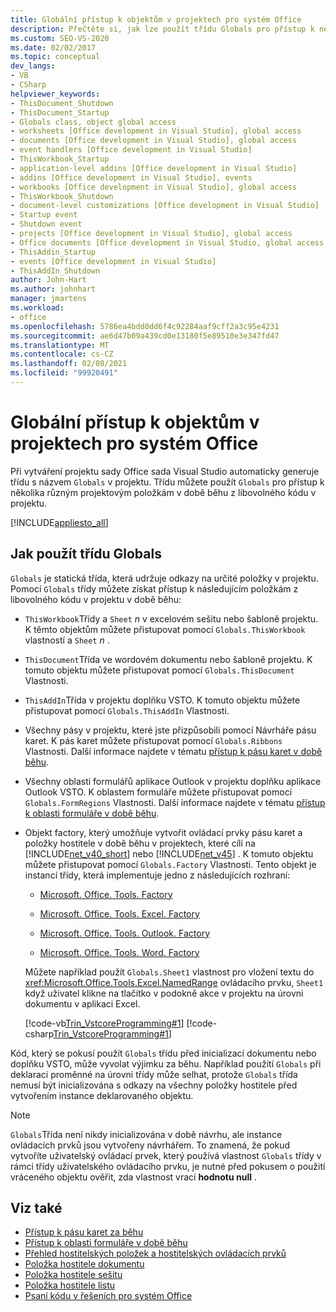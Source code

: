 ```yaml
---
title: Globální přístup k objektům v projektech pro systém Office
description: Přečtěte si, jak lze použít třídu Globals pro přístup k několika různým projektovým položkám v době běhu z libovolného kódu v projektu.
ms.custom: SEO-VS-2020
ms.date: 02/02/2017
ms.topic: conceptual
dev_langs:
- VB
- CSharp
helpviewer_keywords:
- ThisDocument_Shutdown
- ThisDocument_Startup
- Globals class, object global access
- worksheets [Office development in Visual Studio], global access
- documents [Office development in Visual Studio], global access
- event handlers [Office development in Visual Studio]
- ThisWorkbook_Startup
- application-level addins [Office development in Visual Studio]
- addins [Office development in Visual Studio], events
- workbooks [Office development in Visual Studio], global access
- ThisWorkbook_Shutdown
- document-level customizations [Office development in Visual Studio]
- Startup event
- Shutdown event
- projects [Office development in Visual Studio], global access
- Office documents [Office development in Visual Studio, global access
- ThisAddin_Startup
- events [Office development in Visual Studio]
- ThisAddIn_Shutdown
author: John-Hart
ms.author: johnhart
manager: jmartens
ms.workload:
- office
ms.openlocfilehash: 5786ea4bdd0dd6f4c92284aaf9cff2a3c95e4231
ms.sourcegitcommit: ae6d47b09a439cd0e13180f5e89510e3e347fd47
ms.translationtype: MT
ms.contentlocale: cs-CZ
ms.lasthandoff: 02/08/2021
ms.locfileid: "99920491"
---
```

# <a name="global-access-to-objects-in-office-projects"></a>Globální přístup k objektům v projektech pro systém Office
  Při vytváření projektu sady Office sada Visual Studio automaticky generuje třídu s názvem `Globals` v projektu. Třídu můžete použít `Globals` pro přístup k několika různým projektovým položkám v době běhu z libovolného kódu v projektu.

 [!INCLUDE[appliesto_all](../vsto/includes/appliesto-all-md.md)]

## <a name="how-to-use-the-globals-class"></a>Jak použít třídu Globals
 `Globals` je statická třída, která udržuje odkazy na určité položky v projektu. Pomocí `Globals` třídy můžete získat přístup k následujícím položkám z libovolného kódu v projektu v době běhu:

- `ThisWorkbook`Třídy a `Sheet` *n* v excelovém sešitu nebo šabloně projektu. K těmto objektům můžete přistupovat pomocí `Globals.ThisWorkbook` vlastností a `Sheet` *n* .

- `ThisDocument`Třída ve wordovém dokumentu nebo šabloně projektu. K tomuto objektu můžete přistupovat pomocí `Globals.ThisDocument` Vlastnosti.

- `ThisAddIn`Třída v projektu doplňku VSTO. K tomuto objektu můžete přistupovat pomocí `Globals.ThisAddIn` Vlastnosti.

- Všechny pásy v projektu, které jste přizpůsobili pomocí Návrháře pásu karet. K pás karet můžete přistupovat pomocí `Globals.Ribbons` Vlastnosti. Další informace najdete v tématu [přístup k pásu karet v době běhu](../vsto/accessing-the-ribbon-at-run-time.md).

- Všechny oblasti formulářů aplikace Outlook v projektu doplňku aplikace Outlook VSTO. K oblastem formuláře můžete přistupovat pomocí `Globals.FormRegions` Vlastnosti. Další informace najdete v tématu [přístup k oblasti formuláře v době běhu](../vsto/accessing-a-form-region-at-run-time.md).

- Objekt factory, který umožňuje vytvořit ovládací prvky pásu karet a položky hostitele v době běhu v projektech, které cílí na [!INCLUDE[net_v40_short](../sharepoint/includes/net-v40-short-md.md)] nebo [!INCLUDE[net_v45](../vsto/includes/net-v45-md.md)] . K tomuto objektu můžete přistupovat pomocí `Globals.Factory` Vlastnosti. Tento objekt je instancí třídy, která implementuje jedno z následujících rozhraní:

  - [Microsoft. Office. Tools. Factory](xref:Microsoft.Office.Tools.Factory)

  - [Microsoft. Office. Tools. Excel. Factory](xref:Microsoft.Office.Tools.Excel.Factory)

  - [Microsoft. Office. Tools. Outlook. Factory](xref:Microsoft.Office.Tools.Outlook.Factory)

  - [Microsoft. Office. Tools. Word. Factory](xref:Microsoft.Office.Tools.Word.Factory)

  Můžete například použít `Globals.Sheet1` vlastnost pro vložení textu do <xref:Microsoft.Office.Tools.Excel.NamedRange> ovládacího prvku, `Sheet1` když uživatel klikne na tlačítko v podokně akce v projektu na úrovni dokumentu v aplikaci Excel.

  [!code-vb[Trin_VstcoreProgramming#1](../vsto/codesnippet/VisualBasic/Trin_VstcoreProgrammingExcelVB/Sheet1.vb#1)]
  [!code-csharp[Trin_VstcoreProgramming#1](../vsto/codesnippet/CSharp/Trin_VstcoreProgrammingExcelCS/Sheet1.cs#1)]

 Kód, který se pokusí použít `Globals` třídu před inicializací dokumentu nebo doplňku VSTO, může vyvolat výjimku za běhu. Například použití `Globals` při deklaraci proměnné na úrovni třídy může selhat, protože `Globals` třída nemusí být inicializována s odkazy na všechny položky hostitele před vytvořením instance deklarovaného objektu.

> [!NOTE]
> `Globals`Třída není nikdy inicializována v době návrhu, ale instance ovládacích prvků jsou vytvořeny návrhářem. To znamená, že pokud vytvoříte uživatelský ovládací prvek, který používá vlastnost `Globals` třídy v rámci třídy uživatelského ovládacího prvku, je nutné před pokusem o použití vráceného objektu ověřit, zda vlastnost vrací **hodnotu null** .

## <a name="see-also"></a>Viz také
- [Přístup k pásu karet za běhu](../vsto/accessing-the-ribbon-at-run-time.md)
- [Přístup k oblasti formuláře v době běhu](../vsto/accessing-a-form-region-at-run-time.md)
- [Přehled hostitelských položek a hostitelských ovládacích prvků](../vsto/host-items-and-host-controls-overview.md)
- [Položka hostitele dokumentu](../vsto/document-host-item.md)
- [Položka hostitele sešitu](../vsto/workbook-host-item.md)
- [Položka hostitele listu](../vsto/worksheet-host-item.md)
- [Psaní kódu v řešeních pro systém Office](../vsto/writing-code-in-office-solutions.md)
